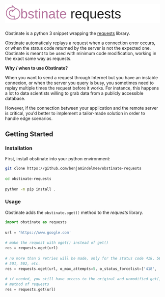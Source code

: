 # ![Obstinate Requests](misc/obstinate_requests.png)

Obstinate is a python 3 snippet wrapping the [requests](https://github.com/kennethreitz/requests) library.

Obstinate automaticaly replays a request when a connection error occurs, or when the status code returned by the server is not the expected one. Obstinate is meant to be used with minimum code modification, working in the exact same way as requests.

**Why / when to use Obstinate?**

When you want to send a request through Internet but you have an instable connexion, or when the server you query is busy, you sometimes need to replay multiple times the request before it works. For instance, this happens a lot to data scientists willing to grab data from a publicly accessible database. 

However, if the connection between your application and the remote server is critical, you'd better to implement a tailor-made solution in order to handle edge scenarios.

## Getting Started

### Installation

First, install obstinate into your python environment:

```bash
git clone https://github.com/benjamindelmee/obstinate-requests

cd obstinate-requests

python -m pip install .
```

### Usage

Obstinate adds the `obstinate.oget()` method to the *requests* library.

```python
import obstinate as requests

url = 'https://www.google.com'

# make the request with oget() instead of get()
res = requests.oget(url)

# no more than 5 retries will be made, only for the status code 418, 500,
# 501, 502, etc.
res = requests.oget(url, o_max_attempts=5, o_status_forcelist=['418', '5xx'])

# if needed, you still have access to the original and unmodified get()
# method of requests
res = requests.get(url)
```
